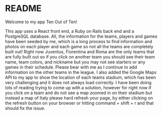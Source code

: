 # README

Welcome to my app Ten Out of Ten!

This app uses a React front end, a Ruby on Rails back end and a PostgreSQL database. All, the information for the teams, players and games have been seeded by me, which is a long process to find information and photos on each player and each game so not all the teams are completely built out! Right now Juventus, Fiorentina and Roma are the only teams that are fully built out so if you click on another team you should see their team name, team colors, and nickname but you may not see starters or any games in their schedule. Please bear with me as I continue to add information on the other teams in the league. I also added the Google Maps API to my app to show the location of each teams stadium, which has been very challenging and it does not always load correctly. I have been doing lots of reading trying to come up with a solution, however for right now if you click on a team and do not see a map zoomed in on their stadium but instead a map of Italy please hard refresh your page, by either clicking on the refresh button on your browser or hitting command + shift + r and that should fix the issue.
